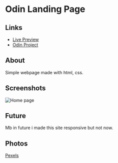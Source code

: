 # Odin Landing Page

## Links

- [Live Preview]()
- [Odin Project](https://www.theodinproject.com/dashboard)

## About

Simple webpage made with html, css.

## Screenshots

![Home page]()

## Future

Mb in future i made this site responsive but not now.

## Photos

[Pexels](https://www.pexels.com)
